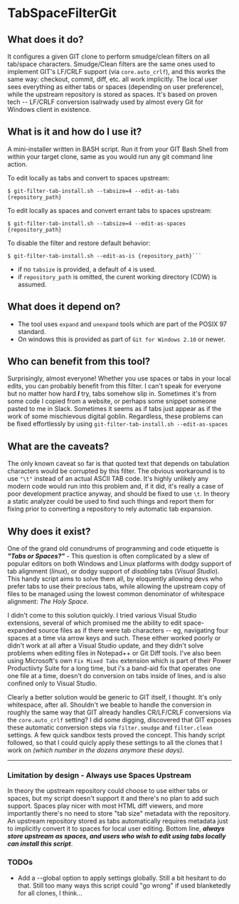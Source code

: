 # TabSpaceFilterGit

## What does it do?
It configures a given GIT clone to perform smudge/clean filters on all tab/space characters.  Smudge/Clean filters are the same ones used to implement GIT's LF/CRLF support (via `core.auto_crlf`), and this works the same way: checkout, commit, diff, etc. all work implicitly.  The local user sees everything as either tabs or spaces (depending on user preference), while the upstream repository is stored as spaces.  It's based on proven tech -- LF/CRLF conversion isalrwady used by almost every Git for Windows client in existence.

## What is it and how do I use it?
A mini-installer written in BASH script.  Run it from your GIT Bash Shell from within your target clone, same as you would run any git command line action.

To edit locally as tabs and convert to spaces upstream:

    $ git-filter-tab-install.sh --tabsize=4 --edit-as-tabs {repository_path}

To edit locally as spaces and convert errant tabs to spaces upstream:

    $ git-filter-tab-install.sh --tabsize=4 --edit-as-spaces {repository_path}

To disable the filter and restore default  behavior:

    $ git-filter-tab-install.sh --edit-as-is {repository_path}```

* if no `tabsize` is provided, a default of `4` is used.
* if `repository_path` is omitted, the curent working directory (CDW) is assumed.

## What does it depend on?
* The tool uses `expand` and `unexpand` tools which are part of the POSIX 97 standard.
* On windows this is provided as part of `Git for Windows 2.10` or newer.

## Who can benefit from this tool?
Surprisingly, almost everyone!  Whether you use spaces or tabs in your local edits, you can probably benefit from this
filter.  I can't speak for everyone but no matter how hard ***I*** try, tabs somehow slip in.  Sometimes it's from
some code I copied from a website, or perhaps some snippet someone pasted to me in Slack.  Sometimes it seems as if
tabs just appear as if the work of some mischievous digital goblin.  Regardless, these problems can be fixed
effortlessly by using `git-filter-tab-install.sh --edit-as-spaces`

## What are the caveats?
The only known caveat so far is that quoted text that depends on tabulation characters would be corrupted by this filter.
The obvious workaround is to use `"\t"` instead of an actual ASCII TAB code.  It's highly unlikely any modern code would
run into this problem and, if it did, it's really a case of poor development practice anyway, and should be fixed to use
`\t`.  In theory a static analyzer could be used to find such things and report them for fixing prior to converting a
repository to rely automatic tab expansion.

## Why does it exist?
One of the grand old conundrums of programming and code etiquette is ***"Tabs or Spaces?"*** - 
This question is often complicated by a slew of popular editors on both Windows and Linux platforms with
dodgy support of tab alignment (_linux_), or dodgy support of *disabling* tabs (_Visual Studio_).  This handy
script aims to solve them all, by eloquently allowing devs who prefer tabs to use their precious tabs, while 
allowing the upstream copy of files to be managed using the lowest common denominator of whitespace alignment:
_*The Holy Space*_.

I didn't come to this solution quickly.  I tried various Visual Studio extensions, several of which promised
me the ability to edit space-expanded source files as if there were tab characters -- eg, navigating four spaces at
a time via arrow keys and such.  These either worked poorly or didn't work at all after a Visual Studio update, and
they didn't solve problems when editing files in Notepad++ or Git Diff tools.  I've also been using Microsoft's own `Fix Mixed Tabs` extension which is part of their Power Productiivty Suite for a long time, but i's a band-aid fix that operates one one file at a time, doesn't do conversion on tabs inside of lines, and is also confined only to Visual Studio.

Clearly a better solution would be generic to GIT itself, I thought.  It's only whitespace, after all.  Shouldn't we beable to handle the conversion in roughly the same way that GIT already handles CR/LF/CRLF conversions via the `core.auto_crlf` setting?  I did some digging, discovered that GIT exposes these automatic conversion steps via `filter.smudge` and `filter.clean` settings.  A few quick sandbox tests proved the concept.  This handy script followed, so that I could quicly apply these settings to all the clones that I work on _(which number in the dozens anymore these days)_.

----------------------------

### Limitation by design - Always use Spaces Upstream
In theory the upstream repository could choose to use either tabs or spaces, but my script doesn't support it and there's no plan to add such support.  Spaces play nicer with most HTML diff viewers, and more importantly there's no need to store "tab size" metadata with the repository.  An upstream repository stored as tabs automatically requires metadata just to implicitly convert it to spaces for local user editing.  Bottom line, ***always store upstream as spaces, and users who wish to edit using tabs locally can install this script***.

### TODOs
* Add a --global option to apply settings globally.  Still a bit hesitant to do that.  Still too many ways this script could "go wrong" if used blanketedly for all clones, I think...
